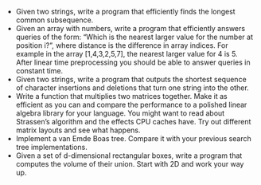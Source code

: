 - Given two strings, write a program that efficiently finds the longest common subsequence.
- Given an array with numbers, write a program that efficiently answers queries of the form: “Which is the nearest larger value for the number at position i?”, where distance is the difference in array indices. For example in the array [1,4,3,2,5,7], the nearest larger value for 4 is 5. After linear time preprocessing you should be able to answer queries in constant time.
- Given two strings, write a program that outputs the shortest sequence of character insertions and deletions that turn one string into the other.
- Write a function that multiplies two matrices together. Make it as efficient as you can and compare the performance to a polished linear algebra library for your language. You might want to read about Strassen’s algorithm and the effects CPU caches have. Try out different matrix layouts and see what happens.
- Implement a van Emde Boas tree. Compare it with your previous search tree implementations.
- Given a set of d-dimensional rectangular boxes, write a program that computes the volume of their union. Start with 2D and work your way up.

